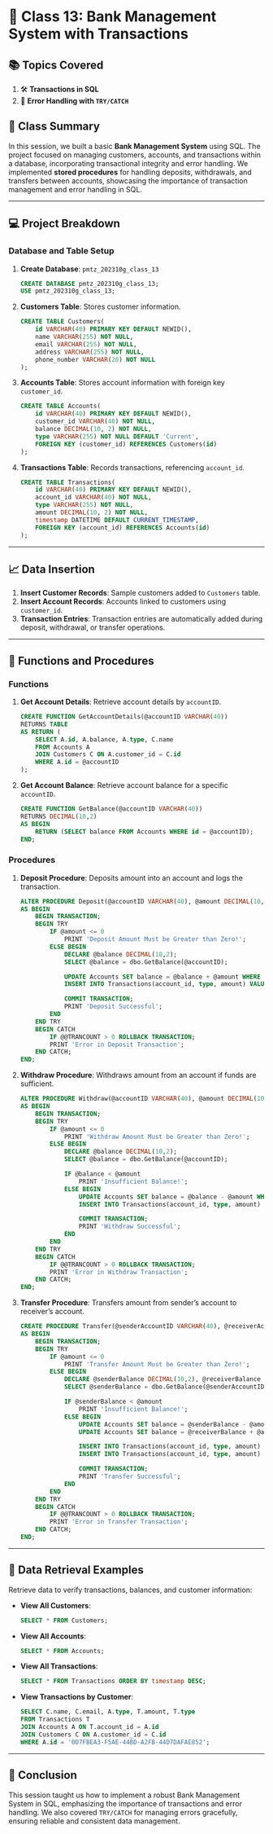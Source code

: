 # 🏦 Class 13: Bank Management System with Transactions

## 📚 Topics Covered
1. 🛠️ **Transactions in SQL**
2. 🎯 **Error Handling with `TRY/CATCH`**

## 📝 Class Summary
In this session, we built a basic **Bank Management System** using SQL. The project focused on managing customers, accounts, and transactions within a database, incorporating transactional integrity and error handling. We implemented **stored procedures** for handling deposits, withdrawals, and transfers between accounts, showcasing the importance of transaction management and error handling in SQL.

---

## 💻 Project Breakdown

### Database and Table Setup
1. **Create Database**: `pmtz_202310g_class_13`
   ```sql
   CREATE DATABASE pmtz_202310g_class_13;
   USE pmtz_202310g_class_13;
   ```

2. **Customers Table**: Stores customer information.
   ```sql
   CREATE TABLE Customers(
       id VARCHAR(40) PRIMARY KEY DEFAULT NEWID(),
       name VARCHAR(255) NOT NULL,
       email VARCHAR(255) NOT NULL,
       address VARCHAR(255) NOT NULL,
       phone_number VARCHAR(20) NOT NULL
   );
   ```

3. **Accounts Table**: Stores account information with foreign key `customer_id`.
   ```sql
   CREATE TABLE Accounts(
       id VARCHAR(40) PRIMARY KEY DEFAULT NEWID(),
       customer_id VARCHAR(40) NOT NULL,
       balance DECIMAL(10, 2) NOT NULL,
       type VARCHAR(255) NOT NULL DEFAULT 'Current',
       FOREIGN KEY (customer_id) REFERENCES Customers(id)
   );
   ```

4. **Transactions Table**: Records transactions, referencing `account_id`.
   ```sql
   CREATE TABLE Transactions(
       id VARCHAR(40) PRIMARY KEY DEFAULT NEWID(),
       account_id VARCHAR(40) NOT NULL,
       type VARCHAR(255) NOT NULL,
       amount DECIMAL(10, 2) NOT NULL,
       timestamp DATETIME DEFAULT CURRENT_TIMESTAMP,
       FOREIGN KEY (account_id) REFERENCES Accounts(id)
   );
   ```

---

## 📈 Data Insertion

1. **Insert Customer Records**: Sample customers added to `Customers` table.
2. **Insert Account Records**: Accounts linked to customers using `customer_id`.
3. **Transaction Entries**: Transaction entries are automatically added during deposit, withdrawal, or transfer operations.

---

## 🔧 Functions and Procedures

### Functions
1. **Get Account Details**: Retrieve account details by `accountID`.
   ```sql
   CREATE FUNCTION GetAccountDetails(@accountID VARCHAR(40))
   RETURNS TABLE
   AS RETURN (
       SELECT A.id, A.balance, A.type, C.name
       FROM Accounts A
       JOIN Customers C ON A.customer_id = C.id
       WHERE A.id = @accountID
   );
   ```

2. **Get Account Balance**: Retrieve account balance for a specific `accountID`.
   ```sql
   CREATE FUNCTION GetBalance(@accountID VARCHAR(40))
   RETURNS DECIMAL(10,2)
   AS BEGIN
       RETURN (SELECT balance FROM Accounts WHERE id = @accountID);
   END;
   ```

### Procedures
1. **Deposit Procedure**: Deposits amount into an account and logs the transaction.
   ```sql
   ALTER PROCEDURE Deposit(@accountID VARCHAR(40), @amount DECIMAL(10,2))
   AS BEGIN
       BEGIN TRANSACTION;
       BEGIN TRY
           IF @amount <= 0
               PRINT 'Deposit Amount Must be Greater than Zero!';
           ELSE BEGIN
               DECLARE @balance DECIMAL(10,2);
               SELECT @balance = dbo.GetBalance(@accountID);

               UPDATE Accounts SET balance = @balance + @amount WHERE id = @accountID;
               INSERT INTO Transactions(account_id, type, amount) VALUES (@accountID, 'Deposit', @amount);

               COMMIT TRANSACTION;
               PRINT 'Deposit Successful';
           END
       END TRY
       BEGIN CATCH
           IF @@TRANCOUNT > 0 ROLLBACK TRANSACTION;
           PRINT 'Error in Deposit Transaction';
       END CATCH;
   END;
   ```

2. **Withdraw Procedure**: Withdraws amount from an account if funds are sufficient.
   ```sql
   ALTER PROCEDURE Withdraw(@accountID VARCHAR(40), @amount DECIMAL(10,2))
   AS BEGIN
       BEGIN TRANSACTION;
       BEGIN TRY
           IF @amount <= 0
               PRINT 'Withdraw Amount Must be Greater than Zero!';
           ELSE BEGIN
               DECLARE @balance DECIMAL(10,2);
               SELECT @balance = dbo.GetBalance(@accountID);

               IF @balance < @amount
                   PRINT 'Insufficient Balance!';
               ELSE BEGIN
                   UPDATE Accounts SET balance = @balance - @amount WHERE id = @accountID;
                   INSERT INTO Transactions(account_id, type, amount) VALUES (@accountID, 'Withdraw', @amount);

                   COMMIT TRANSACTION;
                   PRINT 'Withdraw Successful';
               END
           END
       END TRY
       BEGIN CATCH
           IF @@TRANCOUNT > 0 ROLLBACK TRANSACTION;
           PRINT 'Error in Withdraw Transaction';
       END CATCH;
   END;
   ```

3. **Transfer Procedure**: Transfers amount from sender’s account to receiver’s account.
   ```sql
   CREATE PROCEDURE Transfer(@senderAccountID VARCHAR(40), @receiverAccountID VARCHAR(40), @amount DECIMAL(10,2))
   AS BEGIN
       BEGIN TRANSACTION;
       BEGIN TRY
           IF @amount <= 0
               PRINT 'Transfer Amount Must be Greater than Zero!';
           ELSE BEGIN
               DECLARE @senderBalance DECIMAL(10,2), @receiverBalance DECIMAL(10,2);
               SELECT @senderBalance = dbo.GetBalance(@senderAccountID);

               IF @senderBalance < @amount
                   PRINT 'Insufficient Balance!';
               ELSE BEGIN
                   UPDATE Accounts SET balance = @senderBalance - @amount WHERE id = @senderAccountID;
                   UPDATE Accounts SET balance = @receiverBalance + @amount WHERE id = @receiverAccountID;

                   INSERT INTO Transactions(account_id, type, amount) VALUES (@senderAccountID, 'Transfer', @amount);
                   INSERT INTO Transactions(account_id, type, amount) VALUES (@receiverAccountID, 'Received', @amount);

                   COMMIT TRANSACTION;
                   PRINT 'Transfer Successful';
               END
           END
       END TRY
       BEGIN CATCH
           IF @@TRANCOUNT > 0 ROLLBACK TRANSACTION;
           PRINT 'Error in Transfer Transaction';
       END CATCH;
   END;
   ```

---

## 🔎 Data Retrieval Examples
Retrieve data to verify transactions, balances, and customer information:

- **View All Customers**:
  ```sql
  SELECT * FROM Customers;
  ```

- **View All Accounts**:
  ```sql
  SELECT * FROM Accounts;
  ```

- **View All Transactions**:
  ```sql
  SELECT * FROM Transactions ORDER BY timestamp DESC;
  ```

- **View Transactions by Customer**:
  ```sql
  SELECT C.name, C.email, A.type, T.amount, T.type
  FROM Transactions T
  JOIN Accounts A ON T.account_id = A.id
  JOIN Customers C ON A.customer_id = C.id
  WHERE A.id = '0D7FBEA3-F5AE-44BD-A2FB-44D7DAFAE852';
  ```

---

## 🎉 Conclusion
This session taught us how to implement a robust Bank Management System in SQL, emphasizing the importance of transactions and error handling. We also covered `TRY/CATCH` for managing errors gracefully, ensuring reliable and consistent data management.